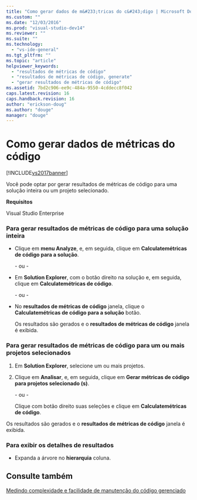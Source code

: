 ```yaml
---
title: "Como gerar dados de m&#233;tricas do c&#243;digo | Microsoft Docs"
ms.custom: ""
ms.date: "12/03/2016"
ms.prod: "visual-studio-dev14"
ms.reviewer: ""
ms.suite: ""
ms.technology: 
  - "vs-ide-general"
ms.tgt_pltfrm: ""
ms.topic: "article"
helpviewer_keywords: 
  - "resultados de métricas de código"
  - "resultados de métricas de código, generate"
  - "gerar resultados de métricas de código"
ms.assetid: 7bd2c906-ee9c-484a-9550-4cddecc8f042
caps.latest.revision: 16
caps.handback.revision: 16
author: "erickson-doug"
ms.author: "douge"
manager: "douge"
---
```

# Como gerar dados de m&#233;tricas do c&#243;digo
[!INCLUDE[vs2017banner](../code-quality/includes/vs2017banner.md)]

Você pode optar por gerar resultados de métricas de código para uma solução inteira ou um projeto selecionado.  
  
 **Requisitos**  
  
 Visual Studio Enterprise  
  
### Para gerar resultados de métricas de código para uma solução inteira  
  
-   Clique em **menu Analyze**, e, em seguida, clique em **Calculatemétricas de código para a solução**.  
  
     \- ou \-  
  
-   Em **Solution Explorer**, com o botão direito na solução e, em seguida, clique em **Calculatemétricas de código**.  
  
     \- ou \-  
  
-   No **resultados de métricas de código** janela, clique o **Calculatemétricas de código para a solução** botão.  
  
     Os resultados são gerados e o **resultados de métricas de código** janela é exibida.  
  
### Para gerar resultados de métricas de código para um ou mais projetos selecionados  
  
1.  Em **Solution Explorer**, selecione um ou mais projetos.  
  
2.  Clique em **Analisar**, e, em seguida, clique em **Gerar métricas de código para projetos selecionado \(s\)**.  
  
     \- ou \-  
  
     Clique com botão direito suas seleções e clique em **Calculatemétricas de código**.  
  
 Os resultados são gerados e o **resultados de métricas de código** janela é exibida.  
  
### Para exibir os detalhes de resultados  
  
-   Expanda a árvore no **hierarquia** coluna.  
  
## Consulte também  
 [Medindo complexidade e facilidade de manutenção do código gerenciado](../code-quality/measuring-complexity-and-maintainability-of-managed-code.md)